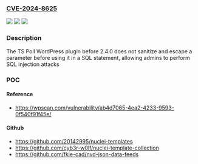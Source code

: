 ### [CVE-2024-8625](https://cve.mitre.org/cgi-bin/cvename.cgi?name=CVE-2024-8625)
![](https://img.shields.io/static/v1?label=Product&message=TS%20Poll&color=blue)
![](https://img.shields.io/static/v1?label=Version&message=0%3C%202.4.0%20&color=brighgreen)
![](https://img.shields.io/static/v1?label=Vulnerability&message=CWE-89%20SQL%20Injection&color=brighgreen)

### Description

The TS Poll  WordPress plugin before 2.4.0 does not sanitize and escape a parameter before using it in a SQL statement, allowing admins to perform SQL injection attacks

### POC

#### Reference
- https://wpscan.com/vulnerability/ab4d7065-4ea2-4233-9593-0f540f91f45e/

#### Github
- https://github.com/20142995/nuclei-templates
- https://github.com/cyb3r-w0lf/nuclei-template-collection
- https://github.com/fkie-cad/nvd-json-data-feeds

